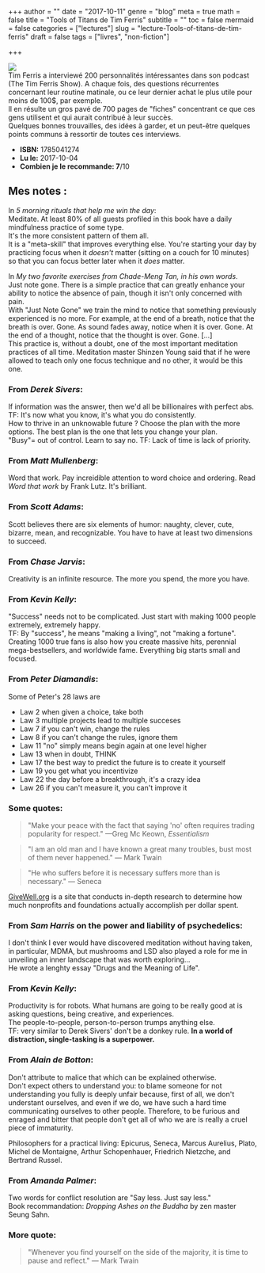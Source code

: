 +++
author = ""
date = "2017-10-11"
genre = "blog"
meta = true
math = false
title = "Tools of Titans de Tim Ferris"
subtitle = ""
toc = false
mermaid = false
categories = ["lectures"]
slug = "lecture-Tools-of-titans-de-tim-ferris"
draft = false
tags = ["livres", "non-fiction"]

+++

![](https://www.therebeldandy.com/wp-content/uploads/2017/02/Tools-of-Titans-5.jpg)  
Tim Ferris a interviewé 200 personnalités intéressantes dans son podcast (The Tim Ferris Show). A chaque fois, des questions récurrentes concernant leur routine matinale, ou ce leur dernier achat le plus utile pour moins de 100$, par exemple.  
Il en résulte un gros pavé de 700 pages de "fiches" concentrant ce que ces gens utilisent et qui aurait contribué à leur succès.  
Quelques bonnes trouvailles, des idées à garder, et un peut-être quelques points communs à ressortir de toutes ces interviews.   

* __ISBN:__ 1785041274  
* __Lu le:__ 2017-10-04
* __Combien je le recommande: 7__/10  

## Mes notes :

 In _5 morning rituals that help me win the day_:  
 Meditate. At least 80% of all guests profiled in this book have a daily mindfulness practice of some type.  
 It's the more consistent pattern of them all.  
 It is a "meta-skill" that improves everything else. You're starting your day by practicing focus when it _doesn't_ matter (sitting on a couch for 10 minutes) so that you can focus better later when it _does_ matter.  

 In _My two favorite exercises from Chade-Meng Tan, in his own words_.   
 Just note gone. There is a simple practice that can greatly enhance your ability to notice the absence of pain, though it isn't only concerned with pain.  
 With "Just Note Gone" we train the mind to notice that something previously experienced is no more. For example, at the end of a breath, notice that the breath is over. Gone. As sound fades away, notice when it is over. Gone. At the end of a thought, notice that the thought is over. Gone. […]   
 This practice is, without a doubt, one of the most important meditation practices of all time. Meditation master Shinzen Young said that if he were allowed to teach only one focus technique and no other, it would be this one.  

 ### From _Derek Sivers_:
 If information was the answer, then we'd all be billionaires with perfect abs. TF: It's now what you know, it's what you do consistently.  
 How to thrive in an unknowable future ? Choose the plan with the more options. The best plan is the one that lets you change your plan.  
 "Busy"= out of control. Learn to say no. TF: Lack of time is lack of priority.  

### From _Matt Mullenberg_:
 Word that work. Pay increidible attention to word choice and ordering. Read _Word that work_ by Frank Lutz. It's brilliant.  

 ### From _Scott Adams_:
 Scott believes there are six elements of humor: naughty, clever, cute, bizarre, mean, and recognizable. You have to have at least two dimensions to succeed.  

 ### From _Chase Jarvis_:
 Creativity is an infinite resource. The more you spend, the more you have.  

 ### From _Kevin Kelly_:
 "Success" needs not to be complicated. Just start with making 1000 people extremely, extremely happy.  
 TF: By "success", he means "making a living", not "making a fortune". Creating 1000 true fans is also how you create massive hits, perennial mega-bestsellers, and worldwide fame. Everything big starts small and focused.  

### From _Peter Diamandis_:
 Some of Peter's 28 laws are  
 * Law 2 when given a choice, take both
 * Law 3 multiple projects lead to multiple succeses
 * Law 7 if you can't win, change the rules
 * Law 8 if you can't change the rules, ignore them
 * Law 11 "no" simply means begin again at one level higher
 * Law 13 when in doubt, THINK
 * Law 17 the best way to predict the future is to create it yourself
 * Law 19 you get what you incentivize
 * Law 22 the day before a breakthrough, it's a crazy idea
 * Law 26 if you can't measure it, you can't improve it  

### Some quotes:
 >"Make your peace with the fact that saying 'no' often requires trading popularity for respect." —Greg Mc Keown, _Essentialism_ 

 >"I am an old man and I have known a great many troubles, bust most of them never happened." — Mark Twain  

>"He who suffers before it is necessary suffers more than is necessary." — Seneca  

 [GiveWell.org](http://givewell.org) is a site that conducts in-depth research to determine how much nonprofits and foundations actually accomplish per dollar spent.  

### From _Sam Harris_ on the power and liability of psychedelics:
 I don't think I ever would have discovered meditation without having taken, in particular, MDMA, but mushrooms and LSD also played a role for me in unveiling an inner landscape that was worth exploring…  
 He wrote a lenghty essay "Drugs and the Meaning of Life".  

### From _Kevin Kelly_:
 Productivity is for robots. What humans are going to be really good at is asking questions, being creative, and experiences.  
 The people-to-people, person-to-person trumps anything else.  
 TF: very similar to Derek Sivers' don't be a donkey rule. **In a world of distraction, single-tasking is a superpower.**  

### From _Alain de Botton_:
 Don't attribute to malice that which can be explained otherwise.  
 Don't expect others to understand you: to blame someone for not understanding you fully is deeply unfair because, first of all, we don't understant ourselves, and even if we do, we have such a hard time communicating ourselves to other people. Therefore, to be furious and enraged and bitter that people don't get all of who we are is really a cruel piece of immaturity.  

 Philosophers for a practical living: Epicurus, Seneca, Marcus Aurelius, Plato, Michel de Montaigne, Arthur Schopenhauer, Friedrich Nietzche, and Bertrand Russel.  

### From _Amanda Palmer_:
Two words for conflict resolution are "Say less. Just say less."  
Book recommandation: _Dropping Ashes on the Buddha_ by zen master Seung Sahn.  

### More quote:
 >"Whenever you find yourself on the side of the majority, it is time to pause and reflect." — Mark Twain  

